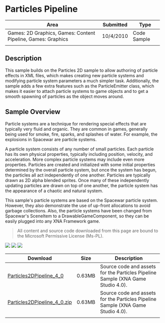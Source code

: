 # Particles Pipeline

|Area|Submitted|Type|
|-|-|-|
Games: 2D Graphics, Games: Content Pipeline, Games: Graphics|10/4/2010|Code Sample
||||

## Description

This sample builds on the Particles 2D sample to allow authoring of particle effects in XML files, which makes creating new particle systems and modifying particle system parameters a much simpler task. Additionally, the sample adds a few extra features such as the ParticleEmitter class, which makes it easier to attach particle systems to game objects and to get a smooth spawning of particles as the object moves around.

## Sample Overview

Particle systems are a technique for rendering special effects that are typically very fluid and organic. They are common in games, generally being used for smoke, fire, sparks, and splashes of water. For example, the explosions in Spacewar are particle systems.

A particle system consists of any number of small particles. Each particle has its own physical properties, typically including position, velocity, and acceleration. More complex particle systems may include even more properties. Particles are created and initialized with some initial properties determined by the overall particle system, but once the system has begun, the particles all act independently of one another. Particles are typically drawn as 2D alpha blended sprites. Once many of these independently updating particles are drawn on top of one another, the particle system has the appearance of a chaotic and natural system.

This sample's particle systems are based on the Spacewar particle system. However, they also demonstrate the use of up-front allocations to avoid garbage collections. Also, the particle systems have been changed from Spacewar's SceneItem to a DrawableGameComponent, so they can be easily plugged into any XNA Framework game.

> All content and source code downloaded from this page are bound to the Microsoft Permissive License (Ms-PL).

![](https://github.com/simondarksidej/XNAGameStudio/blob/archive/Images/XNA_Particle_01_small.jpg?raw=true)
![](https://github.com/simondarksidej/XNAGameStudio/blob/archive/Images/XNA_Particle_02_small.jpg?raw=true)
![](https://github.com/simondarksidej/XNAGameStudio/blob/archive/Images/particlespipeline.png?raw=true)

Download | Size | Description
---|---|---|
[Particles2DPipeline_4_0](https://github.com/simondarksidej/XNAGameStudio/tree/archive/Samples/Particles2DPipeline_4_0) | 0.63MB | Source code and assets for the Particles Pipeline Sample (XNA Game Studio 4.0).
[Particles2DPipeline_4_0.zip](https://github.com/simondarksidej/XNAGameStudioZips/raw/zips/Particles2DPipeline_4_0.zip) | 0.63MB | Source code and assets for the Particles Pipeline Sample (XNA Game Studio 4.0).
||||
